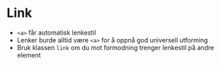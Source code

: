 # Link <mark data-badge="Alfa"></mark>

- `<a>` får automatisk lenkestil
- Lenker burde alltid være `<a>` for å oppnå god universell utforming
- Bruk klassen `link` om du mot formodning trenger lenkestil på andre element

<pre hidden>
<a href="https://www.mattilsynet.no/">Mattilsynet</a> er et statlig tilsyn og direktorat som har som visjon å trygge framtiden for mennesker, dyr og natur.
</pre>
<Story />
